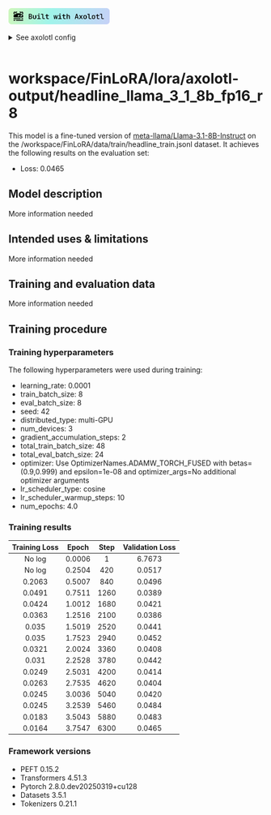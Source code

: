 
<!-- This model card has been generated automatically according to the information the Trainer had access to. You
should probably proofread and complete it, then remove this comment. -->

[<img src="https://raw.githubusercontent.com/axolotl-ai-cloud/axolotl/main/image/axolotl-badge-web.png" alt="Built with Axolotl" width="200" height="32"/>](https://github.com/axolotl-ai-cloud/axolotl)
<details><summary>See axolotl config</summary>

axolotl version: `0.9.1.post1`
```yaml
base_model: meta-llama/Llama-3.1-8B-Instruct
model_type: LlamaForCausalLM
tokenizer_type: AutoTokenizer
gradient_accumulation_steps: 2
micro_batch_size: 8
num_epochs: 4
learning_rate: 0.0001
optimizer: adamw_torch_fused
lr_scheduler: cosine
load_in_8bit: false
load_in_4bit: false
adapter: lora
lora_r: 8
lora_alpha: 16
lora_dropout: 0.05
lora_target_modules:
- q_proj
- k_proj
- v_proj
datasets:
- path: /workspace/FinLoRA/data/train/headline_train.jsonl
  type:
    field_instruction: context
    field_output: target
    format: '[INST] {instruction} [/INST]'
    no_input_format: '[INST] {instruction} [/INST]'
val_set_size: 0.02
output_dir: /workspace/FinLoRA/lora/axolotl-output/headline_llama_3_1_8b_fp16_r8
sequence_len: 4096
gradient_checkpointing: true
logging_steps: 500
warmup_steps: 10
evals_per_epoch: 4
saves_per_epoch: 1
weight_decay: 0.0
special_tokens:
  pad_token: <|end_of_text|>
deepspeed: deepspeed_configs/zero1.json
bf16: auto
tf32: false
chat_template: llama3
wandb_name: headline_llama_3_1_8b_fp16_r8

```

</details><br>

# workspace/FinLoRA/lora/axolotl-output/headline_llama_3_1_8b_fp16_r8

This model is a fine-tuned version of [meta-llama/Llama-3.1-8B-Instruct](https://huggingface.co/meta-llama/Llama-3.1-8B-Instruct) on the /workspace/FinLoRA/data/train/headline_train.jsonl dataset.
It achieves the following results on the evaluation set:
- Loss: 0.0465

## Model description

More information needed

## Intended uses & limitations

More information needed

## Training and evaluation data

More information needed

## Training procedure

### Training hyperparameters

The following hyperparameters were used during training:
- learning_rate: 0.0001
- train_batch_size: 8
- eval_batch_size: 8
- seed: 42
- distributed_type: multi-GPU
- num_devices: 3
- gradient_accumulation_steps: 2
- total_train_batch_size: 48
- total_eval_batch_size: 24
- optimizer: Use OptimizerNames.ADAMW_TORCH_FUSED with betas=(0.9,0.999) and epsilon=1e-08 and optimizer_args=No additional optimizer arguments
- lr_scheduler_type: cosine
- lr_scheduler_warmup_steps: 10
- num_epochs: 4.0

### Training results

| Training Loss | Epoch  | Step | Validation Loss |
|:-------------:|:------:|:----:|:---------------:|
| No log        | 0.0006 | 1    | 6.7673          |
| No log        | 0.2504 | 420  | 0.0517          |
| 0.2063        | 0.5007 | 840  | 0.0496          |
| 0.0491        | 0.7511 | 1260 | 0.0389          |
| 0.0424        | 1.0012 | 1680 | 0.0421          |
| 0.0363        | 1.2516 | 2100 | 0.0386          |
| 0.035         | 1.5019 | 2520 | 0.0441          |
| 0.035         | 1.7523 | 2940 | 0.0452          |
| 0.0321        | 2.0024 | 3360 | 0.0408          |
| 0.031         | 2.2528 | 3780 | 0.0442          |
| 0.0249        | 2.5031 | 4200 | 0.0414          |
| 0.0263        | 2.7535 | 4620 | 0.0404          |
| 0.0245        | 3.0036 | 5040 | 0.0420          |
| 0.0245        | 3.2539 | 5460 | 0.0484          |
| 0.0183        | 3.5043 | 5880 | 0.0483          |
| 0.0164        | 3.7547 | 6300 | 0.0465          |


### Framework versions

- PEFT 0.15.2
- Transformers 4.51.3
- Pytorch 2.8.0.dev20250319+cu128
- Datasets 3.5.1
- Tokenizers 0.21.1